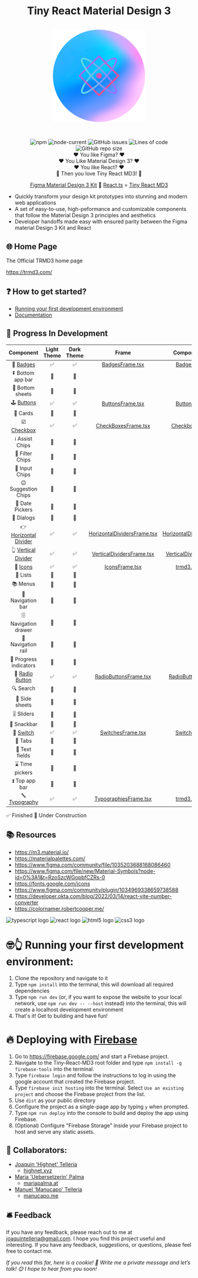 <h1 align="center">
Tiny React Material Design 3
<div align="center""> 
<br/>
<img src="/src/assets/tiny-react-md3-logo.png" width="250px"/>  
</div>
<h1>

##

<div align="center""> 
<img alt="npm" src="https://img.shields.io/npm/v/vite?style=for-the-badge">
<img alt="node-current" src="https://img.shields.io/node/v/vite?style=for-the-badge">
<img alt="GitHub issues" src="https://img.shields.io/github/issues/highnet/Tiny-React-MD3?style=for-the-badge">
<img alt="Lines of code" src="https://img.shields.io/tokei/lines/github/highnet/Tiny-React-MD3?style=for-the-badge">
<img alt="GitHub repo size" src="https://img.shields.io/github/repo-size/highnet/Tiny-React-MD3?style=for-the-badge">
</div>

<div align="center">
❤️ You like Figma? ❤️ </br>
❤️ You Like Material Design 3? ❤️</br>
❤️ You like React? ❤️ </br>
🐝 Then you love Tiny React MD3! 🐝 </br>

[Figma Material Design 3 Kit](https://www.figma.com/community/file/1035203688168086460) 🤝 [React.ts](https://developer.okta.com/blog/2022/03/14/react-vite-number-converter) = [Tiny React MD3](https://github.com/highnet/Tiny-React-MD3/) </br>

</div>

- Quickly transform your design kit prototypes into stunning and modern web applications
- A set of easy-to-use, high-peformance and customizable components that follow the Material Design 3 principles and aesthetics
- Developer handoffs made easy with ensured parity between the Figma material Design 3 Kit and React

## 🌐 Home Page

The Official TRMD3 home page

https://trmd3.com/

## ❓ How to get started?

- [Running your first development environment](https://github.com/highnet/Tiny-React-MD3/tree/master#-running-your-first-development-environment)
- [Documentation](https://github.com/highnet/Tiny-React-MD3/blob/master/src/readme.md)

## 🚧 Progress In Development

|                                                    Component                                                     | Light Theme | Dark Theme |                                                                    Frame                                                                     |                                                         Component                                                          |
| :--------------------------------------------------------------------------------------------------------------: | :---------: | :--------: | :------------------------------------------------------------------------------------------------------------------------------------------: | :------------------------------------------------------------------------------------------------------------------------: |
|             📛 [Badges](https://github.com/highnet/Tiny-React-MD3/blob/master/src/readme.md#-badge)              |     ✅      |     ✅     |                  [BadgesFrame.tsx](https://github.com/highnet/Tiny-React-MD3/blob/master/src/Button/Frame/ButtonsFrame.tsx)                  |                   [Badge.tsx](https://github.com/highnet/Tiny-React-MD3/blob/master/src/Badge/Badge.tsx)                   |
|                                                ⏬ Bottom app bar                                                 |     🚧      |     🚧     |                                                                                                                                              |                                                                                                                            |
|                                                 🔽 Bottom sheets                                                 |     🚧      |     🚧     |                                                                                                                                              |                                                                                                                            |
|       🕹️ [Buttons](https://github.com/highnet/Tiny-React-MD3/blob/master/src/readme.md#%EF%B8%8F-buttons)        |     ✅      |     ✅     |                 [ButtonsFrame.tsx](https://github.com/highnet/Tiny-React-MD3/blob/master/src/Button/Frame/ButtonsFrame.tsx)                  |                 [Button.tsx](https://github.com/highnet/Tiny-React-MD3/blob/master/src/Button/Button.tsx)                  |
|                                                     🪪 Cards                                                      |     🚧      |     🚧     |                                                                                                                                              |                                                                                                                            |
|      ☑️ [Checkbox](https://github.com/highnet/Tiny-React-MD3/blob/master/src/readme.md#%EF%B8%8F-checkbox)       |     ✅      |     ✅     |             [CheckBoxesFrame.tsx](https://github.com/highnet/Tiny-React-MD3/blob/master/src/Checkbox/Frame/CheckboxesFrame.tsx)              |              [Checkbox.tsx](https://github.com/highnet/Tiny-React-MD3/blob/master/src/Checkbox/Checkbox.tsx)               |
|                                                     ℹ️ Assist Chips                                                     |     🚧      |     🚧     |                                                                                                                                              |                                                                                                                            |
|                                                     🥅 Filter Chips                                                     |     🚧      |     🚧     |                                                                                                                                              |                                                                                                                            |
|                                                     🔌 Input Chips                                                     |     🚧      |     🚧     |                                                                                                                                              |                                                                                                                            |
|                                                     😉 Suggestion Chips                                                    |     🚧      |     🚧     |                                                                                                                                              |                                                                                                                            |
|                                                 📅 Date Pickers                                                  |     🚧      |     🚧     |                                                                                                                                              |                                                                                                                            |
|                                                    💬 Dialogs                                                    |     🚧      |     🚧     |                                                                                                                                              |                                                                                                                            |
| 👉 [Horizontal Divider](https://github.com/highnet/Tiny-React-MD3/blob/master/src/readme.md#-horizontal-divider) |     ✅      |     ✅     | [HorizontalDividersFrame.tsx](https://github.com/highnet/Tiny-React-MD3/blob/master/src/Dividers/HorizontalDivider/Frame/HorizontalDividersFrame.tsx) | [HorizontalDivider.tsx](https://github.com/highnet/Tiny-React-MD3/blob/master/src/Dividers/HorizontalDivider/HorizontalDivider.tsx) |
|   👆 [Vertical Divider](https://github.com/highnet/Tiny-React-MD3/blob/master/src/readme.md#-vertical-divider)   |     ✅      |     ✅     |    [VerticalDividersFrame.tsx](https://github.com/highnet/Tiny-React-MD3/blob/master/src/Dividers/VerticalDivider/Frame/VerticalDividersFrame.tsx)    |    [VerticalDivider.tsx](https://github.com/highnet/Tiny-React-MD3/blob/master/src/Dividers/VerticalDivider/VerticalDivider.tsx)    |
|              💟 [Icons](https://github.com/highnet/Tiny-React-MD3/blob/master/src/readme.md#-icons)              |     ✅      |     ✅     |                    [IconsFrame.tsx](https://github.com/highnet/Tiny-React-MD3/blob/master/src/Icon/Frame/IconsFrame.tsx)                     |                      [trmd3.css](https://github.com/highnet/Tiny-React-MD3/blob/master/src/trmd3.css)                      |
|                                                     📝 Lists                                                     |     🚧      |     🚧     |                                                                                                                                              |                                                                                                                            |
|                                                     📚 Menus                                                     |     🚧      |     🚧     |                                                                                                                                              |                                                                                                                            |
|                                                🧭 Navigation bar                                                 |     🚧      |     🚧     |                                                                                                                                              |                                                                                                                            |
|                                               🗄️ Navigation drawer                                               |     🚧      |     🚧     |                                                                                                                                              |                                                                                                                            |
|                                                🚈 Navigation rail                                                |     🚧      |     🚧     |                                                                                                                                              |                                                                                                                            |
|                                              🔄 Progress indicators                                              |     🚧      |     🚧     |                                                                                                                                              |                                                                                                                            |
|            🔘 [Radio Button](https://github.com/highnet/Tiny-React-MD3/tree/master/src#-radio-button)            |     ✅      |     ✅     |        [RadioButtonsFrame.tsx](https://github.com/highnet/Tiny-React-MD3/blob/master/src/Radio%20Button/Frame/RadioButtonsFrame.tsx)         |        [RadioButton.tsx](https://github.com/highnet/Tiny-React-MD3/blob/master/src/Radio%20Button/RadioButton.tsx)         |
|                                                    🔍 Search                                                     |     🚧      |     🚧     |                                                                                                                                              |                                                                                                                            |
|                                                  📑 Side sheets                                                  |     🚧      |     🚧     |                                                                                                                                              |
|                                                    🎚️ Sliders                                                    |     🚧      |     🚧     |                                                                                                                                              |                                                                                                                            |
|                                                   🥨 Snackbar                                                    |     🚧      |     🚧     |                                                                                                                                              |                                                                                                                            |
|             🔦 [Switch](https://github.com/highnet/Tiny-React-MD3/blob/master/src/readme.md#-switch)             |     ✅      |     ✅     |                [SwitchesFrame.tsx](https://github.com/highnet/Tiny-React-MD3/blob/master/src/Switch/Frame/SwitchesFrame.tsx)                 |                 [Switch.tsx](https://github.com/highnet/Tiny-React-MD3/blob/master/src/Switch/Switch.tsx)                  |
|                                                     📑 Tabs                                                      |     🚧      |     🚧     |                                                                                                                                              |                                                                                                                            |
|                                                  📜 Text fields                                                  |     🚧      |     🚧     |                                                                                                                                              |                                                                                                                            |
|                                                 ⌛ Time pickers                                                  |     🚧      |     🚧     |                                                                                                                                              |                                                                                                                            |
|                                                  ⏫ Top app bar                                                  |     🚧      |     🚧     |                                                                                                                                              |                                                                                                                            |
|         🔤 [Typography](https://github.com/highnet/Tiny-React-MD3/blob/master/src/readme.md#-typography)         |     ✅      |     ✅     |          [TypographiesFrame.tsx](https://github.com/highnet/Tiny-React-MD3/blob/master/src/Typography/Frame/TypographiesFrame.tsx)           |                      [trmd3.css](https://github.com/highnet/Tiny-React-MD3/blob/master/src/trmd3.css)                      |

✅ Finished
🚧 Under Construction

## 📚 Resources

- https://m3.material.io/
- https://materialpalettes.com/
- https://www.figma.com/community/file/1035203688168086460
- https://www.figma.com/file/new/Material-Symbols?node-id=0%3A1&t=RzoSzcWGopbfCZRs-0
- https://fonts.google.com/icons
- https://www.figma.com/community/plugin/1034969338659738588
- https://developer.okta.com/blog/2022/03/14/react-vite-number-converter
- https://colornamer.robertcooper.me/

<div align="left">
  <img src="https://cdn.jsdelivr.net/gh/devicons/devicon/icons/typescript/typescript-original.svg" height="40" width="52" alt="typescript logo"  />
  <img src="https://cdn.jsdelivr.net/gh/devicons/devicon/icons/react/react-original.svg" height="40" width="52" alt="react logo"  />
  <img src="https://cdn.jsdelivr.net/gh/devicons/devicon/icons/html5/html5-original.svg" height="40" width="52" alt="html5 logo"  />
  <img src="https://cdn.jsdelivr.net/gh/devicons/devicon/icons/css3/css3-original.svg" height="40" width="52" alt="css3 logo"  />
</div>

# 🤓👆 Running your first development environment:

1. Clone the repository and navigate to it
2. Type `npm install` into the terminal, this will download all required dependencies
3. Type `npm run dev` (or, if you want to expose the website to your local network, use `npm run dev -- --host` instead) into the terminal, this will create a localhost development environment
4. That's it! Get to building and have fun!

# 🔥 Deploying with [Firebase](https://firebase.google.com/)

1. Go to https://firebase.google.com/ and start a Firebase project.
2. Navigate to the Tiny-React-MD3 root folder and type `npm install -g firebase-tools` into the terminal.
3. Type `firebase login` and follow the instructions to log in using the google account that created the Firebase project.
4. Type `firebase init hosting` into the terminal. Select `Use an existing project` and choose the Firebase project from the list.
5. Use `dist` as your public directory
6. Configure the project as a single-page app by typing `y` when prompted.
7. Type `npm run deploy` into the console to build and deploy the app using Firebase.
8. (Optional) Configure "Firebase Storage" inside your Firebase project to host and serve any static assets.

## 👥 Collaborators:

- [Joaquin 'Highnet' Telleria](https://www.linkedin.com/in/joaquin-telleria-57957aa5/)
  - [highnet.xyz](https://www.highnet.xyz)
- [Maria 'Uebersetzerin' Palma](https://www.linkedin.com/in/maria-palma-a9a101189/)
  - [mariapalma.at](https://mariapalma.at/)
- [Manuel 'Manucapo' Telleria](https://manucapo.me/)
  - [manucapo.me](https://manucapo.me/)

## 🛎️ Feedback

If you have any feedback, please reach out to me at joaquintelleria@gmail.com.
I hope you find this project useful and interesting. If you have any feedback, suggestions, or questions, please feel free to contact me.

<i>If you read this far, here is a cookie! 🍪 Write me a private message and let’s talk! 😊 I hope to hear from you soon!</i>
